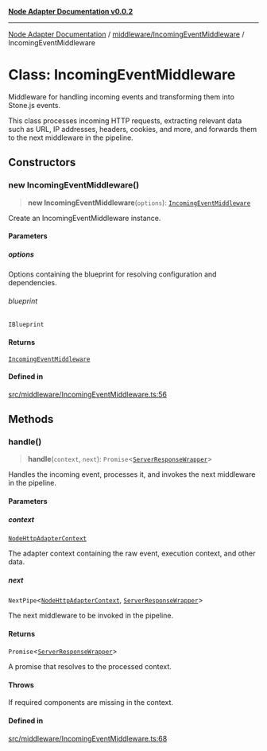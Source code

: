 [**Node Adapter Documentation v0.0.2**](../../../README.md)

***

[Node Adapter Documentation](../../../modules.md) / [middleware/IncomingEventMiddleware](../README.md) / IncomingEventMiddleware

# Class: IncomingEventMiddleware

Middleware for handling incoming events and transforming them into Stone.js events.

This class processes incoming HTTP requests, extracting relevant data such as URL, IP addresses,
headers, cookies, and more, and forwards them to the next middleware in the pipeline.

## Constructors

### new IncomingEventMiddleware()

> **new IncomingEventMiddleware**(`options`): [`IncomingEventMiddleware`](IncomingEventMiddleware.md)

Create an IncomingEventMiddleware instance.

#### Parameters

##### options

Options containing the blueprint for resolving configuration and dependencies.

###### blueprint

`IBlueprint`

#### Returns

[`IncomingEventMiddleware`](IncomingEventMiddleware.md)

#### Defined in

[src/middleware/IncomingEventMiddleware.ts:56](https://github.com/stonemjs/node-http-adapter/blob/c40d3860d098a79d7e93912b877b62d235dc0a99/src/middleware/IncomingEventMiddleware.ts#L56)

## Methods

### handle()

> **handle**(`context`, `next`): `Promise`\<[`ServerResponseWrapper`](../../../ServerResponseWrapper/classes/ServerResponseWrapper.md)\>

Handles the incoming event, processes it, and invokes the next middleware in the pipeline.

#### Parameters

##### context

[`NodeHttpAdapterContext`](../../../declarations/interfaces/NodeHttpAdapterContext.md)

The adapter context containing the raw event, execution context, and other data.

##### next

`NextPipe`\<[`NodeHttpAdapterContext`](../../../declarations/interfaces/NodeHttpAdapterContext.md), [`ServerResponseWrapper`](../../../ServerResponseWrapper/classes/ServerResponseWrapper.md)\>

The next middleware to be invoked in the pipeline.

#### Returns

`Promise`\<[`ServerResponseWrapper`](../../../ServerResponseWrapper/classes/ServerResponseWrapper.md)\>

A promise that resolves to the processed context.

#### Throws

If required components are missing in the context.

#### Defined in

[src/middleware/IncomingEventMiddleware.ts:68](https://github.com/stonemjs/node-http-adapter/blob/c40d3860d098a79d7e93912b877b62d235dc0a99/src/middleware/IncomingEventMiddleware.ts#L68)
